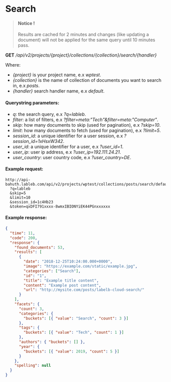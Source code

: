 # Search


> #### Notice !
> Results are cached for 2 minutes and changes (like updating a document) will not be applied for the same query until 10 minutes pass.

**GET** */api/v2/projects/{project}/collections/{collection}/search/{handler}*

Where:

- *{project}* is your project name, e.x *wptest*.
- *{collection}* is the name of collection of documents you want to search in, e.x *posts*.
- *{handler}* search handler name, e.x *default*.






#### **Querystring parameters**:

- *q*: the search query, e.x *?q=lableb*.
- *filter*: a list of filters, e.x *?filter=meta:"Tech"&filter=meta:"Computer"*.
- *skip*: how many documents to skip (used for pagination), e.x *?skip=10*.
- *limit*: how many documents to fetch (used for pagination), e.x *?limit=5*.
- *session_id*: a unique identifier for a user session, e.x *?session_id=1xHsxW342*.
- *user_id*: a unique identifier for a user, e.x *?user_id=1*.
- *user_ip*: user ip address, e.x *?user_ip=192.111.24.21*.
- *user_country*: user country code, e.x *?user_country=DE*.





#### **Example request**:



```
http://api-bahuth.lableb.com/api/v2/projects/wptest/collections/posts/search/default
  ?q=lableb
  &skip=5
  &limit=10
  &session_id=1c4Hb23
  &token=qxDFI791xxxx-8wmxIBIONYiEK44PGnxxxxxx
```




#### **Example response**:



```json
{
  "time": 11,
  "code": 200,
  "response": {
    "found_documents": 53,
    "results": [
      {
        "date": "2018-12-25T10:24:00.000+0000",
        "image": "https://example.com/static/example.jpg",
        "categories": ["Search"],
        "id": "1",
        "title": "Example title content",
        "content": "Example post content",
        "url": "http://mysite.com/posts/labelb-cloud-search/"
      }
    ],
    "facets": {
      "count": 3,
      "categories": {
        "buckets": [{ "value": "Search", "count": 3 }]
      },
      "tags": {
        "buckets": [{ "value": "Tech", "count": 1 }]
      },
      "authors": { "buckets": [] },
      "year": {
        "buckets": [{ "value": 2019, "count": 5 }]
      }
    },
    "spelling": null
  }
}
```

